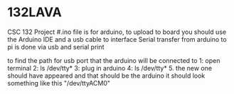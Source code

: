 # 132LAVA
CSC 132 Project
#.ino file is for arduino, to upload to board you should use the Arduino IDE and a usb cable to interface
Serial transfer from arduino to pi is done via usb and serial print

to find the path for usb port that the arduino will be connected to
1: open terminal
2: ls /dev/tty*
3: plug in arduino
4: ls /dev/tty*
5. the new one should have appeared and that should be the arduino it should look something like this "/dev/ttyACM0"
